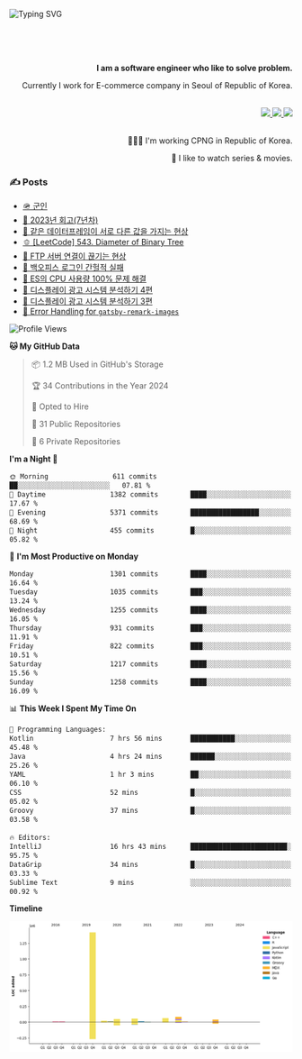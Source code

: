 ![Typing SVG](https://readme-typing-svg.herokuapp.com/?lines=Hello,+I'm+Changkwon+😎&height=150&width=1024&size=40&color=458588&background=282828&center=true&vCenter=true&multiline=false&duration=2000&pause=0)

<div align=right>
  <br/>
  <br/>  
  <br/>
  
  **I am a software engineer who like to solve problem.**<br/>
  
  Currently I work for E-commerce company in Seoul of Republic of Korea.<br/>
  <br/>

  <a href="https://www.linkedin.com/in/spearkkk/" target="_blank">
    <img src="https://img.shields.io/badge/LinkedIn-305D61.svg?&style=for-the-badge&logo=linkedin&logoColor=ffffff&labelColor=305D61&logoWidth=20"/>
  </a>
  <a href="http://spearkkk.dev/en/resume/" target="_blank">
    <img src="https://img.shields.io/badge/resume-305D61.svg?&style=for-the-badge&logo=ReadtheDocs&logoColor=ffffff&labelColor=305D61&logoWidth=20"/>
  </a>
  <a href="https://spearkkk.dev/" target="_blank">
    <img src="https://img.shields.io/badge/blog-305D61.svg?&style=for-the-badge&logo=ReadtheDocs&logoColor=ffffff&labelColor=305D61&logoWidth=20"/>
  </a>
  
  <br/>
  <br/>
  
  👨🏼‍💻 I'm working CPNG in Republic of Korea.
  <br/>
  
  🍿 I like to watch series & movies.
  <br/>

</div>
  
<div align=left>
  
  <div>
    
  ### ✍️ Posts
    
  </div>
  
  <!-- BLOGPOSTS:START -->
- [🪖 군인](https://spearkkk.dev/soldier)
- [📝 2023년 회고(7년차)](https://spearkkk.dev/7%EB%85%84%EC%B0%A8-%ED%9A%8C%EA%B3%A0)
- [🍞 같은 데이터프레임이 서로 다른 값을 가지는 현상](https://spearkkk.dev/two-dataframe-have-another-value)
- [🫑 [LeetCode] 543. Diameter of Binary Tree](https://spearkkk.dev/leetcode-543-diameter-of-binary-tree)
- [🍂 FTP 서버 연결이 끊기는 현상](https://spearkkk.dev/ftp-server-connection-failure)
- [🍆 백오피스 로그인 간헐적 실패](https://spearkkk.dev/back-office-login-failure)
- [🧄 ES의 CPU 사용량 100% 문제 해결](https://spearkkk.dev/es-cpu-100-trouble-shooting)
- [🍈 디스플레이 광고 시스템 분석하기 4편](https://spearkkk.dev/display-advertising-system-analysis-4)
- [🍊 디스플레이 광고 시스템 분석하기 3편](https://spearkkk.dev/display-advertising-system-analysis-3)
- [🍉 Error Handling for `gatsby-remark-images`](https://spearkkk.dev/error-handling-for-gatsby-remark-images)
<!-- BLOGPOSTS:END -->

  
<!--START_SECTION:waka-->
![Profile Views](http://img.shields.io/badge/Profile%20Views-3-blue)

**🐱 My GitHub Data** 

> 📦 1.2 MB Used in GitHub's Storage 
 > 
> 🏆 34 Contributions in the Year 2024
 > 
> 💼 Opted to Hire
 > 
> 📜 31 Public Repositories 
 > 
> 🔑 6 Private Repositories 
 > 
**I'm a Night 🦉** 

```text
🌞 Morning                611 commits         ██░░░░░░░░░░░░░░░░░░░░░░░   07.81 % 
🌆 Daytime                1382 commits        ████░░░░░░░░░░░░░░░░░░░░░   17.67 % 
🌃 Evening                5371 commits        █████████████████░░░░░░░░   68.69 % 
🌙 Night                  455 commits         █░░░░░░░░░░░░░░░░░░░░░░░░   05.82 % 
```
📅 **I'm Most Productive on Monday** 

```text
Monday                   1301 commits        ████░░░░░░░░░░░░░░░░░░░░░   16.64 % 
Tuesday                  1035 commits        ███░░░░░░░░░░░░░░░░░░░░░░   13.24 % 
Wednesday                1255 commits        ████░░░░░░░░░░░░░░░░░░░░░   16.05 % 
Thursday                 931 commits         ███░░░░░░░░░░░░░░░░░░░░░░   11.91 % 
Friday                   822 commits         ███░░░░░░░░░░░░░░░░░░░░░░   10.51 % 
Saturday                 1217 commits        ████░░░░░░░░░░░░░░░░░░░░░   15.56 % 
Sunday                   1258 commits        ████░░░░░░░░░░░░░░░░░░░░░   16.09 % 
```


📊 **This Week I Spent My Time On** 

```text
💬 Programming Languages: 
Kotlin                   7 hrs 56 mins       ███████████░░░░░░░░░░░░░░   45.48 % 
Java                     4 hrs 24 mins       ██████░░░░░░░░░░░░░░░░░░░   25.26 % 
YAML                     1 hr 3 mins         ██░░░░░░░░░░░░░░░░░░░░░░░   06.10 % 
CSS                      52 mins             █░░░░░░░░░░░░░░░░░░░░░░░░   05.02 % 
Groovy                   37 mins             █░░░░░░░░░░░░░░░░░░░░░░░░   03.58 % 

🔥 Editors: 
IntelliJ                 16 hrs 43 mins      ████████████████████████░   95.75 % 
DataGrip                 34 mins             █░░░░░░░░░░░░░░░░░░░░░░░░   03.33 % 
Sublime Text             9 mins              ░░░░░░░░░░░░░░░░░░░░░░░░░   00.92 % 
```

**Timeline**

![Lines of Code chart](https://raw.githubusercontent.com/spearkkk/spearkkk/main/assets/bar_graph.png)


<!--END_SECTION:waka-->
</div>


